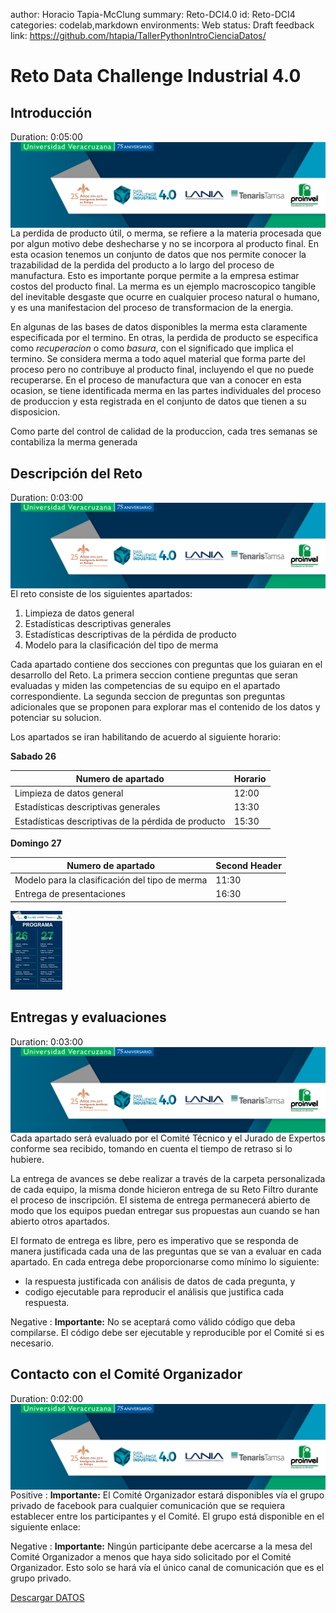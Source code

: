 author: Horacio Tapia-McClung
summary: Reto-DCI4.0
id: Reto-DCI4
categories: codelab,markdown
environments: Web
status: Draft
feedback link: https://github.com/htapia/TallerPythonIntroCienciaDatos/

# Reto Data Challenge Industrial 4.0

## Introducción
Duration: 0:05:00
<img align="left" style="padding-right:10px;" src="figures/header_small.png">

La perdida de producto útil, o merma, se refiere a la materia procesada que por algun motivo debe deshecharse y no se incorpora al producto final. En esta ocasion tenemos un conjunto de datos que nos permite conocer la trazabilidad de la perdida del producto a lo largo del proceso de manufactura. Esto es importante porque permite a la empresa estimar costos del producto final. La merma es un ejemplo macroscopico tangible del inevitable desgaste que ocurre en cualquier proceso natural o humano, y es una manifestacion del proceso de transformacion de la energia.

En algunas de las bases de datos disponibles la merma esta claramente especificada por el termino. En otras, la perdida de producto se especifica como _recuperacion_ o como _basura_, con el significado que implica el termino. Se considera merma a todo aquel material que forma parte del proceso pero no contribuye al producto final, incluyendo el que no puede recuperarse. En el proceso de manufactura que van a conocer en esta ocasion, se tiene identificada merma en las partes individuales del proceso de produccion y esta registrada en el conjunto de datos que tienen a su disposicion.

Como parte del control de calidad de la produccion, cada tres semanas se contabiliza la merma generada

## Descripción del Reto
Duration: 0:03:00
<img align="left" style="padding-right:10px;" src="figures/header_small.png">

El reto consiste de los siguientes apartados:

1. Limpieza de datos general
2. Estadísticas descriptivas generales
3. Estadísticas descriptivas de la pérdida de producto
4. Modelo para la clasificación del tipo de merma

Cada apartado contiene dos secciones con preguntas que los guiaran en el desarrollo del Reto. La primera seccion contiene preguntas que seran evaluadas y miden las competencias de su equipo en el apartado correspondiente. La segunda seccion de preguntas son preguntas adicionales que se proponen para explorar mas el contenido de los datos y potenciar su solucion. 

Los apartados se iran habilitando de acuerdo al siguiente horario:
<!--img align="right" style="padding-right:750px;" src="figures/schedule_smaller.jpg"-->

**Sabado 26**

Numero de apartado | Horario
------------------ | ------------------ 
Limpieza de datos general | 12:00
Estadísticas descriptivas generales | 13:30
Estadísticas descriptivas de la pérdida de producto | 15:30

**Domingo 27**

Numero de apartado | Second Header
------------------ | ------------------ 
Modelo para la clasificación del tipo de merma | 11:30
Entrega de presentaciones | 16:30

![programadci](figures/schedule_smaller.jpg)

## Entregas y evaluaciones
Duration: 0:03:00
<img align="left" style="padding-right:10px;" src="figures/header_small.png">

Cada apartado será evaluado por el Comité Técnico y el Jurado de Expertos conforme sea recibido, tomando en cuenta el tiempo de retraso si lo hubiere. 

La entrega de avances se debe realizar a través de la carpeta personalizada de cada equipo, la misma donde hicieron entrega de su Reto Filtro durante el proceso de inscripción. El sistema de entrega permanecerá abierto de modo que los equipos puedan entregar sus propuestas aun cuando se han abierto otros apartados.

El formato de entrega es libre, pero es imperativo que se responda de manera justificada cada una de las preguntas que se van a evaluar en cada apartado. En cada entrega debe proporcionarse como mínimo lo siguiente:

* la respuesta justificada con análisis de datos de cada pregunta, y
* codigo ejecutable para reproducir el análisis que justifica cada respuesta.

Negative
: **Importante:** No se aceptará como válido código que deba compilarse. El código debe ser ejecutable y reproducible por el Comité si es necesario.


## Contacto con el Comité Organizador
Duration: 0:02:00
<img align="left" style="padding-right:10px;" src="figures/header_small.png">

Positive
: **Importante:** El Comité Organizador estará disponibles vía el grupo privado de facebook para cualquier comunicación que se requiera establecer entre los participantes y el Comité. El grupo está disponible en el siguiente enlace: 

Negative
: **Importante:** Ningún participante debe acercarse a la mesa del Comité Organizador a menos que haya sido solicitado por el Comité Organizador. Esto solo se hará vía el único canal de comunicación que es el grupo privado.

[Descargar DATOS](https://www.google.com)

